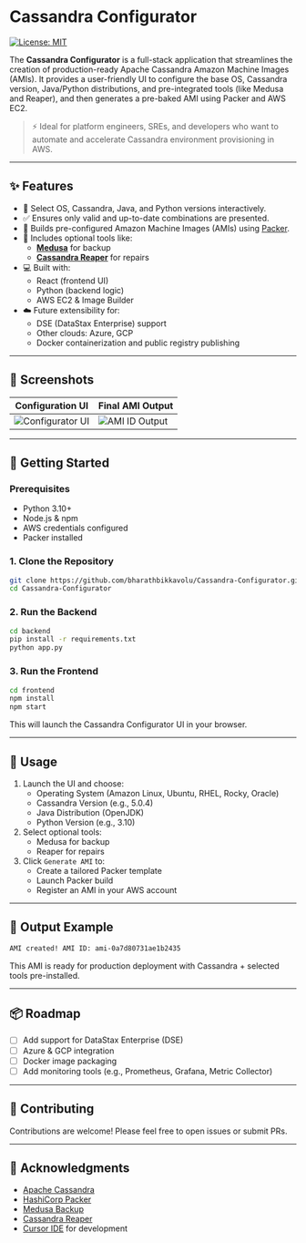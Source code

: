 
# Cassandra Configurator

[![License: MIT](https://img.shields.io/badge/License-MIT-yellow.svg)](LICENSE)

The **Cassandra Configurator** is a full-stack application that streamlines the creation of production-ready Apache Cassandra Amazon Machine Images (AMIs). It provides a user-friendly UI to configure the base OS, Cassandra version, Java/Python distributions, and pre-integrated tools (like Medusa and Reaper), and then generates a pre-baked AMI using Packer and AWS EC2.

> ⚡ Ideal for platform engineers, SREs, and developers who want to automate and accelerate Cassandra environment provisioning in AWS.

---

## ✨ Features

- 🔧 Select OS, Cassandra, Java, and Python versions interactively.
- ✅ Ensures only valid and up-to-date combinations are presented.
- 🧱 Builds pre-configured Amazon Machine Images (AMIs) using [Packer](https://developer.hashicorp.com/packer).
- 🧰 Includes optional tools like:
  - **[Medusa](https://github.com/thelastpickle/cassandra-medusa)** for backup
  - **[Cassandra Reaper](https://github.com/thelastpickle/cassandra-reaper)** for repairs
- 💻 Built with:
  - React (frontend UI)
  - Python (backend logic)
  - AWS EC2 & Image Builder
- ☁️ Future extensibility for:
  - DSE (DataStax Enterprise) support
  - Other clouds: Azure, GCP
  - Docker containerization and public registry publishing

---

## 📸 Screenshots

| Configuration UI | Final AMI Output |
|------------------|------------------|
| ![Configurator UI](./screenshots/screenshot-1.png) | ![AMI ID Output](./screenshots/screenshot-2.png) |

---

## 🚀 Getting Started

### Prerequisites

- Python 3.10+
- Node.js & npm
- AWS credentials configured
- Packer installed

### 1. Clone the Repository

```bash
git clone https://github.com/bharathbikkavolu/Cassandra-Configurator.git
cd Cassandra-Configurator
```

### 2. Run the Backend

```bash
cd backend
pip install -r requirements.txt
python app.py
```

### 3. Run the Frontend

```bash
cd frontend
npm install
npm start
```

This will launch the Cassandra Configurator UI in your browser.

---

## 🧪 Usage

1. Launch the UI and choose:
   - Operating System (Amazon Linux, Ubuntu, RHEL, Rocky, Oracle)
   - Cassandra Version (e.g., 5.0.4)
   - Java Distribution (OpenJDK)
   - Python Version (e.g., 3.10)
2. Select optional tools:
   - Medusa for backup
   - Reaper for repairs
3. Click `Generate AMI` to:
   - Create a tailored Packer template
   - Launch Packer build
   - Register an AMI in your AWS account

---

## 🧱 Output Example

```bash
AMI created! AMI ID: ami-0a7d80731ae1b2435
```

This AMI is ready for production deployment with Cassandra + selected tools pre-installed.

---

## 📦 Roadmap

- [ ] Add support for DataStax Enterprise (DSE)
- [ ] Azure & GCP integration
- [ ] Docker image packaging
- [ ] Add monitoring tools (e.g., Prometheus, Grafana, Metric Collector)

---

## 🤝 Contributing

Contributions are welcome! Please feel free to open issues or submit PRs.


---

## 🙌 Acknowledgments

- [Apache Cassandra](https://cassandra.apache.org)
- [HashiCorp Packer](https://www.packer.io/)
- [Medusa Backup](https://github.com/thelastpickle/cassandra-medusa)
- [Cassandra Reaper](https://github.com/thelastpickle/cassandra-reaper)
- [Cursor IDE](https://www.cursor.so/) for development
